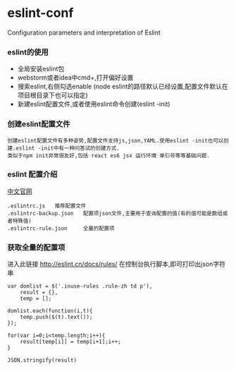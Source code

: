 # eslint-conf
Configuration parameters and interpretation of Eslint

### eslint的使用

*  全局安装eslint包
*  webstorm或者idea中cmd+,打开偏好设置
*  搜索eslint,右侧勾选enable (node eslint的路径默认已经设置,配置文件默认在项目根目录下也可以指定)
*  新建eslint配置文件,或者使用eslint命令创建(eslint -init)

###  创建eslint配置文件
    创建eslint配置文件有多种姿势,配置文件支持js,json,YAML.使用eslint -init也可以创建.eslint -init中有一种问答试的创建方式.
    类似于npm init非常很友好,包括 react es6 jsx 运行环境 单引号等等基础问题.

### eslint 配置介绍

[中文官网](http://eslint.cn/docs/rules/)   
    
    .eslintrc.js   推荐配置文件
    .eslintrc-backup.json   配置项json文件,主要用于查询配置的值(有的值可能是数组或者特殊值)
    .eslintrc-rule.json     全量的配置项
    
### 获取全量的配置项

进入此链接 http://eslint.cn/docs/rules/  在控制台执行脚本,即可打印出json字符串
    
`````
var domlist = $('.inuse-rules .rule-zh td p'),
    result = {},
    temp = [];
    
domlist.each(function(i,t){
    temp.push($(t).text());
});

for(var i=0;i<temp.length;i++){
    result[temp[i]] = temp[i+1];i++;
}

JSON.stringify(result)
`````
